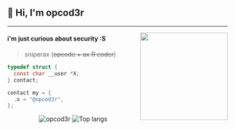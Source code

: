 ## 👋 Hi, I'm opcod3r

------------

<img align='right' src='https://media4.giphy.com/media/v1.Y2lkPTc5MGI3NjExeXNkYnZ6YnAzbHltcHRpejZmZzhvcHVhZjJrYWYzNDBsMmxuM3ZrbSZlcD12MV9pbnRlcm5hbF9naWZfYnlfaWQmY3Q9Zw/3xs6K4mZi1n0YrBUdd/giphy.gif' width='200"'>

#### i'm just curious about security :S

> sniperax (~~opcode + ax R coder~~)

</div>

```c
typedef struct {
  const char __user *X;
} contact;

contact my = {
  .x = "@opcod3r",
};
```

<p align="center">
  <img src="https://github-readme-stats.vercel.app/api?username=opcod3r&show_icons=true&title_color=fff&icon_color=00d9ff&text_color=c9d1d9&bg_color=161b22" alt="opcod3r" />
    <img src="https://github-readme-stats.vercel.app/api/top-langs/?username=opcod3r&layout=compact&show_icons=true&title_color=fff&icon_color=fff&text_color=c9d1d9&bg_color=161b22&hide=elixir" alt="Top langs" />
</p>
